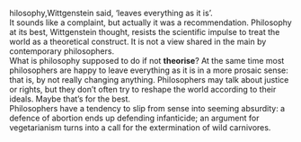 hilosophy,Wittgenstein said, ‘leaves everything as it is’. 
<br>
It sounds like a complaint, but actually it was a recommendation. Philosophy at its best, Wittgenstein thought, resists the scientific impulse to treat the world as a theoretical construct. It is not a view shared in the main by contemporary philosophers.
<br>
What is philosophy supposed to do if not <b>theorise</b>? At the same time most philosophers are happy to leave everything as it is in a more prosaic sense: that is, by not really changing anything. Philosophers may talk about justice or rights, but they don’t often try to reshape the world according to their ideals. Maybe that’s for the best. 
<br>
Philosophers have a tendency to slip from sense into seeming absurdity: a defence of abortion ends up defending infanticide; an argument for vegetarianism turns into a call for the extermination of wild carnivores.

